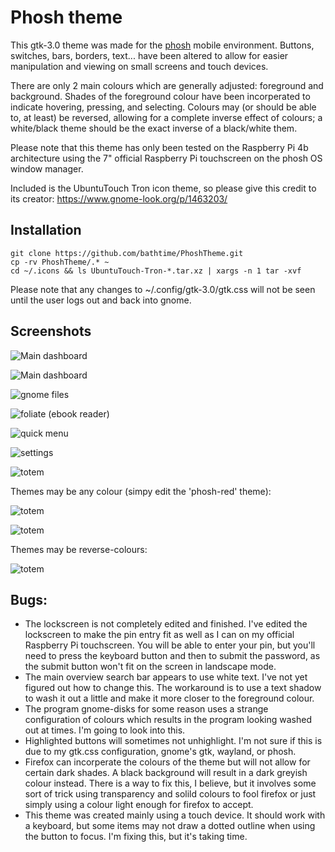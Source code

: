 # Phosh theme

This gtk-3.0 theme was made for the [phosh](https://wiki.postmarketos.org/wiki/Phosh) mobile environment. Buttons, switches, bars, borders, text... have been altered to allow for easier manipulation and viewing on small screens and touch devices.

There are only 2 main colours which are generally adjusted: foreground and background. Shades of the foreground colour have been incorperated to indicate hovering, pressing, and selecting. Colours may (or should be able to, at least) be reversed, allowing for a complete inverse effect of colours; a white/black theme should be the exact inverse of a black/white them.

Please note that this theme has only been tested on the Raspberry Pi 4b architecture using the 7" official Raspberry Pi touchscreen on the phosh OS window manager.

Included is the UbuntuTouch Tron icon theme, so please give this credit to its creator: https://www.gnome-look.org/p/1463203/

## Installation

```
git clone https://github.com/bathtime/PhoshTheme.git
cp -rv PhoshTheme/.* ~
cd ~/.icons && ls UbuntuTouch-Tron-*.tar.xz | xargs -n 1 tar -xvf
```

Please note that any changes to ~/.config/gtk-3.0/gtk.css will not be seen until the user logs out and back into gnome.

## Screenshots

![Main dashboard](/screenshots/overview-clean.png)

![Main dashboard](/screenshots/overview2.png)

![gnome files](/screenshots/files.png)

![foliate (ebook reader)](/screenshots/foliate.png)

![quick menu](/screenshots/quickmenu.png)

![settings](screenshots/settings.png)

![totem](/screenshots/totem.png)

Themes may be any colour (simpy edit the 'phosh-red' theme):

![totem](/screenshots/phosh-red.png)

![totem](/screenshots/cyan.png)


Themes may be reverse-colours:

![totem](/screenshots/blue.png)


## Bugs:

- The lockscreen is not completely edited and finished. I've edited the lockscreen to make the pin entry fit as well as I can on my official Raspberry Pi touchscreen. You will be able to enter your pin, but you'll need to press the keyboard button and then <ENTER> to submit the password, as the submit button won't fit on the screen in landscape mode.
- The main overview search bar appears to use white text. I've not yet figured out how to change this. The workaround is to use a text shadow to wash it out a little and make it more closer to the foreground colour.
- The program gnome-disks for some reason uses a strange configuration of colours which results in the program looking washed out at times. I'm going to look into this.
- Highlighted buttons will sometimes not unhighlight. I'm not sure if this is due to my gtk.css configuration, gnome's gtk, wayland, or phosh.
- Firefox can incorperate the colours of the theme but will not allow for certain dark shades. A black background will result in a dark greyish colour instead. There is a way to fix this, I believe, but it involves some sort of trick using transparency and solild colours to fool firefox or just simply using a colour light enough for firefox to accept.
- This theme was created mainly using a touch device. It should work with a keyboard, but some items may not draw a dotted outline when using the <TAB> button to focus. I'm fixing this, but it's taking time.


